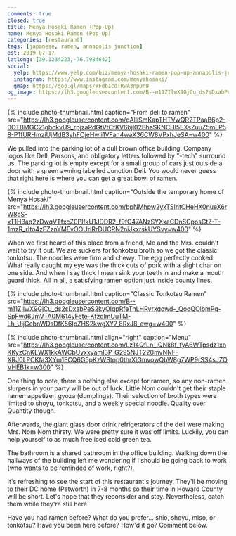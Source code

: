 ```yaml
---
comments: true
closed: true
title: Menya Hosaki Ramen (Pop-Up)
name: Menya Hosaki Ramen (Pop-Up)
categories: [restaurant]
tags: [japanese, ramen, annapolis junction]
est: 2019-07-17
latlong: [39.1234223,-76.7984642]
social:
  yelp: https://www.yelp.com/biz/menya-hosaki-ramen-pop-up-annapolis-junction
  instagram: https://www.instagram.com/menyahosaki/
  gmap: https://goo.gl/maps/WFdb1cdTRwA3npDn9
og_image: https://lh3.googleusercontent.com/B--m11ZIlwX9GjCu_ds2sDxabPeS2kyOIqpRfeThLHRvrxqowd-_QooQOlbmPq-SpFwd6JmVTA0M614yFete-KfzdlmUuTM-Lh_UijGebnWDsDfK56IpZHS2kwgXY7_8RxJ8_ewg=w400
---
```


{%
  include photo-thumbnail.html 
  caption="From deli to ramen"
  src="https://lh3.googleusercontent.com/qAlliSmKapTHTVwQR2TPaaB6p2-0OTBMGC21gbckvU9_rpjzaRdGtVtCfKV6bjl02BhaSKNCHI5EXsZuuZ5mLP58-P1fURHmziUjMdB3yhFOjeHwIi1VFan4waX36CW8VPxhJeSA=w400"
%}

We pulled into the parking lot of a dull brown office building. Company logos like Dell, Parsons, and obligatory letters followed by "-tech" surround us. The parking lot is empty except for a small group of cars just outside a door with a green awning labelled Junction Deli. You would never guess that right here is where you can get a great bowl of ramen.

<!--more-->

{% 
  include photo-thumbnail.html 
  caption="Outside the temporary home of Menya Hosaki"
  src="https://lh3.googleusercontent.com/bpNMhpw2yxTSlntCHeHX0nueX6rW8cS-xT1H3aq2zDwqVTfxcZ0PIfkU1JDDR2_f9fC47ANzSYXxaCDnSCposGtZ-T-1mzR_rIto4zFZznYMEvOOUriRrDUCRN2niJkxrskUYSvy=w400" 
%}

When we first heard of this place from a friend, Me and the Mrs. couldn't wait to try it out. We are suckers for tonkotsu broth so we got the classic tonkotsu. The noodles were firm and chewy. The egg perfectly cooked. What really caught my eye was the thick cuts of pork with a slight char on one side. And when I say thick I mean sink your teeth in and make a mouth guard thick. All in all, a satisfying ramen option just inside county lines.

{% 
  include photo-thumbnail.html 
  caption="Classic Tonkotsu Ramen"
  src="https://lh3.googleusercontent.com/B--m11ZIlwX9GjCu_ds2sDxabPeS2kyOIqpRfeThLHRvrxqowd-_QooQOlbmPq-SpFwd6JmVTA0M614yFete-KfzdlmUuTM-Lh_UijGebnWDsDfK56IpZHS2kwgXY7_8RxJ8_ewg=w400" 
%}

{% 
  include photo-thumbnail.html 
  align="right"
  caption="Menu"
  src="https://lh3.googleusercontent.com/Lz14QfLn_IQNk8f_fyA6WTpsdz1xnKKyzCnKLWX1kkAWCbUvxxyamI3P_G295NJT220mvNNF-XRJ0LPCKfa3XYm1ECQ6G5pKzWStop0thrXiGmvowQbW8g7WP9rSS4sJZOVHEB1k=w300" 
%}

One thing to note, there's nothing else except for ramen, so any non-ramen slurpers in your party will be out of luck. Little Nom couldn't get their staple ramen appetizer, gyoza (dumplings). Their selection of broth types were limited to shoyu, tonkotsu, and a weekly special noodle. Quality over Quantity though.

Afterwards, the giant glass door drink refrigerators of the deli were making Mrs. Nom Nom thirsty. We were pretty sure it was off limits. Luckily, you can help yourself to as much free iced cold green tea. 

The bathroom is a shared bathroom in the office building. Walking down the hallways of the building left me wondering if I should be going back to work (who wants to be reminded of work, right?).

It's refreshing to see the start of this restaurant's journey. They'll be moving to their DC home (Petworth) in 7-8 months so their time in Howard County will be short. Let's hope that they reconsider and stay. Nevertheless, catch them while they're still here.

Have you had ramen before? What do you prefer... shio, shoyu, miso, or tonkotsu? Have you been here before? How'd it go? Comment below.